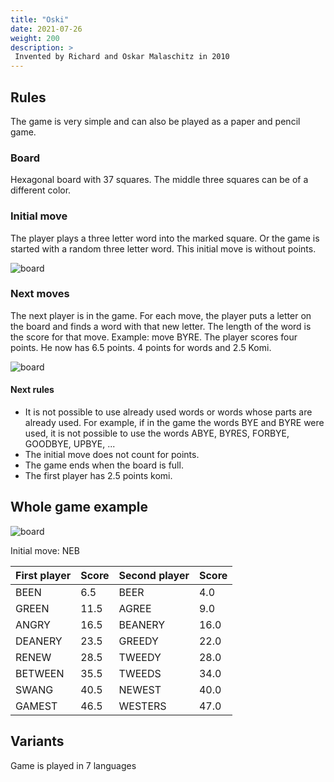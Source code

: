 ```yaml
---
title: "Oski"
date: 2021-07-26
weight: 200
description: >
 Invented by Richard and Oskar Malaschitz in 2010
---
```


## Rules

The game is very simple and can also be played as a paper and pencil game.
### Board

Hexagonal board with 37 squares. The middle three squares can be of a different color. 
### Initial move

The player plays a three letter word into the marked square.
Or the game is started with a random three letter word.
This initial move is without points.

![board](/games/oski01.png)

### Next moves

The next player is in the game. 
For each move, the player puts a letter on the board and finds a word with that new letter. 
The length of the word is the score for that move. 
Example: move BYRE. The player scores four points. He now has 6.5 points. 4 points for words and 2.5 Komi.


![board](/games/oski02.png)

#### Next rules

- It is not possible to use already used words or words whose parts are already used. For example, if in the game the words BYE and BYRE were used, it is not possible to use the words ABYE, BYRES, FORBYE, GOODBYE, UPBYE, ...
- The initial move does not count for points.
- The game ends when the board is full.
- The first player has 2.5 points komi.

## Whole game example

![board](/games/oski03.png)

Initial move: NEB

| First player | Score | Second player | Score |
|--------------|-------|---------------|-------|
| BEEN | 6.5 | BEER | 4.0 | 
| GREEN | 11.5 | AGREE | 9.0 | 
| ANGRY | 16.5 | BEANERY | 16.0 | 
| DEANERY | 23.5 | GREEDY | 22.0 | 
| RENEW | 28.5 | TWEEDY | 28.0 | 
| BETWEEN | 35.5 | TWEEDS | 34.0 | 
| SWANG | 40.5 | NEWEST | 40.0 | 
| GAMEST | 46.5 | WESTERS | 47.0 | 

## Variants

Game is played in 7 languages








